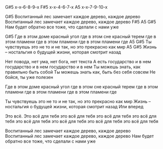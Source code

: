 G#5 x-x-6-8-9-x
F#5 x-x-4-6-7-x
A5 x-x-7-9-10-x

G#5
Воспитанный лес замечает каждое дерево, каждое дерево
Воспитанный лес замечает каждое дерево, каждое дерево
F#5                               A5                G#5
Нам будет обратно все тоже, что сделали с нами уже 

G#5
Где в этом доме красный угол
где в этом сне красный терем
где в этом пламени
где в этом пламени
где в этом пламени
где
A5                                                       G#5
Ты чувствуешь это не то и не так, но это прекрасно как мир
A5                                                       G#5
Жизнь – ностальгия о будущей жизни, которая смотрит назад

Нет повода, нет ума, нет бога, нет текста
А есть государство и в нем государство и в нем государство и в нем
Ты можешь знать, как правильно быть собой
Ты можешь знать как, быть без себя совсем
Не бойся, ты уже полезен

Где в этом доме красный угол
где в этом сне красный терем
где в этом пламени
где в этом пламени
где в этом пламени
где

Ты чувствуешь это не то и не так, но это прекрасно как мир
Жизнь – ностальгия о будущей жизни, которая смотрит назад
Или вперед

Это всё.
Это всё для тебя
это всё для тебя
это всё для тебя
это всё для тебя
это всё для тебя
это всё для тебя
это всё для тебя
это всё для тебя

Воспитанный лес замечает каждое дерево, каждое дерево
Воспитанный лес замечает каждое дерево, каждое дерево
Нам будет обратно все тоже, что сделали с нами уже